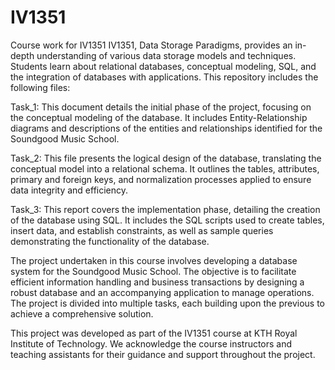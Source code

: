 # IV1351
Course work for IV1351
IV1351, Data Storage Paradigms, provides an in-depth understanding of various data storage models and techniques. Students learn about relational databases, conceptual modeling, SQL, and the integration of databases with applications. 
This repository includes the following files:

   Task_1: This document details the initial phase of the project, focusing on the conceptual modeling of the database. It includes Entity-Relationship diagrams and descriptions of the entities and relationships identified for the Soundgood Music School.

   Task_2: This file presents the logical design of the database, translating the conceptual model into a relational schema. It outlines the tables, attributes, primary and foreign keys, and normalization processes applied to ensure data integrity and efficiency.

   Task_3: This report covers the implementation phase, detailing the creation of the database using SQL. It includes the SQL scripts used to create tables, insert data, and establish constraints, as well as sample queries demonstrating the functionality of the database.


The project undertaken in this course involves developing a database system for the Soundgood Music School. The objective is to facilitate efficient information handling and business transactions by designing a robust database and an accompanying application to manage operations. The project is divided into multiple tasks, each building upon the previous to achieve a comprehensive solution.

This project was developed as part of the IV1351 course at KTH Royal Institute of Technology. We acknowledge the course instructors and teaching assistants for their guidance and support throughout the project.
